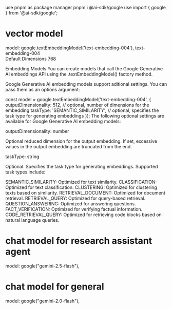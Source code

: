 use pnpm as package manager
pnpm i @ai-sdk/google
use import { google } from '@ai-sdk/google'; 

# vector model
model: google.textEmbeddingModel('text-embedding-004'), 
text-embedding-004	
Default Dimensions 768


Embedding Models
You can create models that call the Google Generative AI embeddings API using the .textEmbeddingModel() factory method.



Google Generative AI embedding models support aditional settings. You can pass them as an options argument:

const model = google.textEmbeddingModel('text-embedding-004', {
  outputDimensionality: 512, // optional, number of dimensions for the embedding
  taskType: 'SEMANTIC_SIMILARITY', // optional, specifies the task type for generating embeddings
});
The following optional settings are available for Google Generative AI embedding models:

outputDimensionality: number

Optional reduced dimension for the output embedding. If set, excessive values in the output embedding are truncated from the end.

taskType: string

Optional. Specifies the task type for generating embeddings. Supported task types include:

SEMANTIC_SIMILARITY: Optimized for text similarity.
CLASSIFICATION: Optimized for text classification.
CLUSTERING: Optimized for clustering texts based on similarity.
RETRIEVAL_DOCUMENT: Optimized for document retrieval.
RETRIEVAL_QUERY: Optimized for query-based retrieval.
QUESTION_ANSWERING: Optimized for answering questions.
FACT_VERIFICATION: Optimized for verifying factual information.
CODE_RETRIEVAL_QUERY: Optimized for retrieving code blocks based on natural language queries.

# chat model for research assistant agent 
model: google("gemini-2.5-flash"),

# chat model for general
model: google("gemini-2.0-flash"),